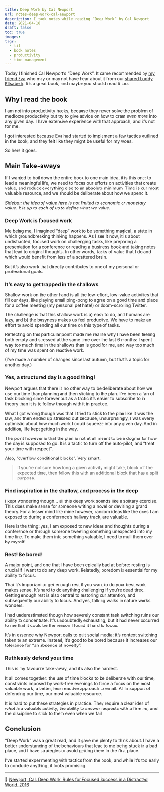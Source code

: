 ```yaml
---
title: Deep Work by Cal Newport
url: notes-deep-work-cal-newport
description: I took notes while reading “Deep Work” by Cal Newport
date: 2021-04-18
draft: false
toc: true
images:
tags:
  - til
  - book notes
  - productivity
  - time management
---
```


Today I finished Cal Newport’s “Deep Work”. It came recommended by [my friend Eva](https://includejs.dev/) who may or may not have hear about it from our [shared buddy Elisabeth](https://elisabethirgens.github.io/notes/2021/03/deep-work/). It’s a great book, and maybe you should read it too. 

## Why I read the book

I am not into productivity hacks, because they never solve the problem of mediocre productivity but try to give advice on how to cram _even more_ into any given day. I have extensive experience with that approach, and it’s not for me.

I got interested because Eva had started to implement a few tactics outlined in the book, and they felt like they might be useful for my woes.

So here it goes.

## Main Take-aways

If I wanted to boil down the entire book to one main idea, it is this one: to lead a meaningful life, we need to focus our efforts on activities that create value, and reduce everything else to an absolute minimum. Time is our most valuable resource, and we should be deliberate about how we spend it.

_Sidebar: the idea of value here is not limited to economic or monetary value. It is up to each of us to define what we value._

### Deep Work is focused work

Me being me, I imagined “deep” work to be something magical, a state in which groundbreaking thinking happens. As I see it now, it is about undistracted, focused work on challenging tasks, like preparing a presentation for a conference or reading a business book and taking notes that lead to original thoughts. In other words, tasks of value that I do and which would benefit from less of a scattered brain.

But it’s also work that directly contributes to one of my personal or professional goals. 

### It’s easy to get trapped in the shallows

Shallow work on the other hand is all the low-effort, low-value activities that fill our days, like playing email ping-pong to agree on a good time and place for a coffee meeting (my personal pet hate!) or doom-scrolling Twitter.

The challenge is that this shallow work is a) easy to do, and humans are lazy, and b) the busyness makes us feel productive. We have to make an effort to avoid spending all our time on this type of tasks.

Reflecting on this particular point made me realise why I have been feeling both empty and stressed at the same time over the last 6 months: I spent way too much time in the shallows than is good for me, and way too much of my time was spent on reactive work.

(I’ve made a number of changes since last autumn, but that’s a topic for another day.)

### Yes, a structured day is a good thing!

Newport argues that there is no other way to be deliberate about how we use our time than planning and then sticking to the plan. I’ve been a fan of task blocking since forever but as a tactic it’s easier to subscribe to in theory than it is to follow through with it in practice. 

What I got wrong though was that I tried to stick to the plan like it was the law, and then ended up stressed out because, unsurprisingly, I was overly optimistic about how much work I could squeeze into any given day. And in addition, life kept getting in the way.

The point however is that the plan is not at all meant to be a dogma for how the day is supposed to go. It is a tactic to turn off the auto-pilot, and “treat your time with respect”.

Also, “overflow conditional blocks”. Very smart.

> If you’re not sure how long a given activity might take, block off the expected time, then follow this with an additional block that has a split purpose.

### Find inspiration in the shallow, and process in the deep

I kept wondering though… all this deep work sounds like a solitary exercise. This does make sense for someone writing a novel or devising a grand theory. For a lesser mind like mine however, random ideas like the ones I am exposed to during a conference’s hallway track, are valuable. 

Here is the thing: yes, I am exposed to new ideas and thoughts during a conference or through someone tweeting something unexpected into my time line. To make them into something valuable, I need to mull them over by myself.

### Rest! Be bored!

A major point, and one that I have been epically bad at before: resting is crucial if I want to do any deep work. Relatedly, boredom is essential for my ability to focus.

That it’s important to get enough rest if you want to do your best work makes sense. It’s hard to do anything challenging if you’re dead tired. Getting enough rest is also central to restoring our attention, and subsequently our ability to focus. And yes, talking walks in nature works wonders.

I had underestimated though how severely constant task switching ruins our ability to concentrate. It’s undoubtedly exhausting, but it had never occurred to me that it could be the reason I found it hard to focus. 

It’s in essence why Newport calls to quit social media: it’s context switching taken to an extreme. Instead, it’s good to be bored because it increases our tolerance for “an absence of novelty”.

### Ruthlessly defend your time

This is my favourite take-away, and it’s also the hardest. 

It all comes together: the use of time blocks to be deliberate with our time, constraints imposed by work-free evenings to force a focus on the most valuable work, a better, less reactive approach to email. All in support of defending our time, our most valuable resource.

It is hard to put these strategies in practice. They require a clear idea of *what is* a valuable activity, the ability to answer requests with a firm *no*, and the discipline to stick to them even when we fail.

## Conclusion

“Deep Work” was a great read, and it gave me plenty to think about. I have a better understanding of the behaviours that lead to me being stuck in a bad place, and I have strategies to avoid getting there in the first place.

I’ve started experimenting with tactics from the book, and while it’s too early to conclude anything, it looks promising.

---

🔖 [Newport, Cal. Deep Work: Rules for Focused Success in a Distracted World. 2016](https://www.calnewport.com/books/deep-work/)